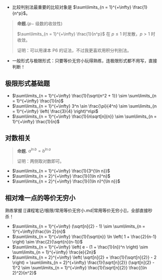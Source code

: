 

- 比较判别法最重要的比较对象是 $\sum\limits_{n = 1}^{+\infty} \frac{1}{n^p}$。

> **命题.**($p-$ 级数的收敛性)
>
> $\sum\limits_{n = 1}^{+\infty} \frac{1}{n^p}$ 在 $p \leq 1$ 时发散，$p > 1$ 时收敛。
>
> 证明：可以用课本 P6 的证法，不过我更喜欢用积分判别法。

- 一般形式与极限形式：只要等价无穷小玩得熟练，连极限形式都不用写，直接判断！

## 极限形式基础题

- $\sum\limits_{n = 1}^{+\infty} \frac{1}{\sqrt{n^2 + 1}} \sim \sum\limits_{n = 1}^{+\infty} \frac{1}{n}$
- $\sum\limits_{n = 1}^{+\infty} 3^n \sin \frac{\pi}{4^n} \sim \sum\limits_{n = 1}^{+\infty} \left( \frac{3}{4} \right)^n\pi$
- $\sum\limits_{n = 1}^{+\infty} \frac{1}{n\sqrt[n]{n}} \sim \sum\limits_{n = 1}^{+\infty} \frac{1}{n}$

## 对数相关

> **命题.** $a^{\ln b} = b^{\ln a}$
>
> 证明：两侧取对数即可。

- $\sum\limits_{n = 1}^{+\infty} \frac{1}{3^{\ln n}}$
- $\sum\limits_{n = 2}^{+\infty} \frac{1}{(\ln n)^n}$
- $\sum\limits_{n = 2}^{+\infty} \frac{1}{(\ln n)^{\ln n}}$

## 相对难一点的等价无穷小

熟练掌握 [[课程笔记/极限/常用等价无穷小.md|常用等价无穷小]]，全部直接秒杀！

- $\sum\limits_{n = 1}^{+\infty} (\sqrt[n]{2} - 1) \sim \sum\limits_{n = 1}^{+\infty}\frac{\ln 2}{n}$
- $\sum\limits_{n = 1}^{+\infty} \frac{1}{\sqrt{n}} \ln  \left( 1 + \frac{2}{n-1} \right) \sim \frac{2}{\sqrt{n}(n-1)}$
- $\sum\limits_{n = 1}^{+\infty} \left( e - (1 + \frac{1}{n})^n  \right) \sim \sum\limits_{n = 1}^{+\infty} \frac{e}{2n}$
- $\sum\limits_{n = 2}^{+\infty} \left( \sqrt[n]{2} + \frac{1}{\sqrt[n]{2}} - 2 \right) = \sum\limits_{n = 2}^{+\infty} \frac{1}{\sqrt[n]{2}} (\sqrt[n]{2} - 1)^2 \sim \sum\limits_{n = 1}^{+\infty} \frac{1}{\sqrt[n]{2}} \frac{(\ln 2)^2}{n^2}$




